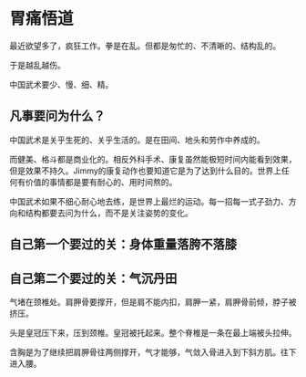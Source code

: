 # 胃痛悟道

最近欲望多了，疯狂工作。拳是在乱。但都是匆忙的、不清晰的、结构乱的。

于是越乱越伤。

中国武术要少、慢、细、精。

## 凡事要问为什么？

中国武术是关乎生死的、关乎生活的。是在田间、地头和劳作中养成的。

而健美、格斗都是商业化的。相反外科手术、康复虽然能极短时间内能看到效果，但是效果不持久。Jimmy的康复动作也要知道它是为了达到什么目的。世界上任何有价值的事情都是要有耐心的、用时间熬的。

中国武术如果不细心耐心地去练，是世界上最烂的运动。每一招每一式子劲力、方向和结构都要去问为什么，而不是关注姿势的变化。

## 自己第一个要过的关：身体重量落胯不落膝

## 自己第二个要过的关：气沉丹田

气堵在颈椎处。肩胛骨要撑开，但是肩不能内扣，肩胛一紧，肩胛骨前倾，脖子被挤压。

头是皇冠压下来，压到颈椎。皇冠被托起来。整个脊椎是一条在最上端被头拉伸。

含胸是为了继续把肩胛骨往两侧撑开，气才能够，气敛入骨进入到下斜方肌。往下进入腰。



